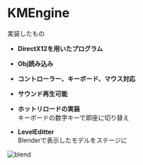 # KMEngine

実装したもの

- **DirectX12を用いたプログラム**

- **Obj読み込み**

- **コントローラー、キーボード、マウス対応**

- **サウンド再生可能**

- **ホットリロードの実装**  
キーボードの数字キーで即座に切り替え  
- **LevelEditter**  
Blenderで表示したモデルをステージに

![blend](https://github.com/HeageWater/myProject/assets/93571166/dbc674e6-a81c-47a7-a0e2-d372dd359b00)